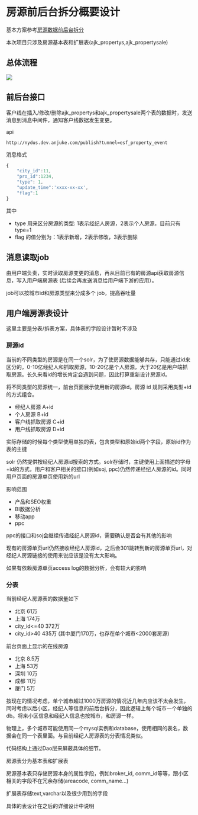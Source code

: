 # 房源前后台拆分概要设计

基本方案参考[房源数据前后台拆分](http://git.corp.anjuke.com/_sketch/sketch/issues/34)

本次项目只涉及房源基本表和扩展表(ajk\_propertys,ajk\_propertysale)


## 总体流程

![](http://pic1.ajkimg.com/display/xinfang/76454de152e3646623a36af45a982690/1024x800n.jpg)

## 前后台接口

客户线在插入/修改/删除ajk\_propertys和ajk\_propertysale两个表的数据时，发送消息到消息中间件，通知客户线数据发生变更。

api

```
http://nydus.dev.anjuke.com/publish?tunnel=esf_property_event
```

消息格式

```javascript
{
    "city_id":11,
    "pro_id":1234,
    "type": 1,
    "update_time":'xxxx-xx-xx',
    "flag":1
}
```

其中 

* type 用来区分房源的类型: 1表示经纪人房源，2表示个人房源，目前只有type=1
* flag 的值分别为：1表示新增，2表示修改，3表示删除

## 消息读取job

由用户端负责，实时读取房源变更的消息，再从目前已有的房源api获取房源信息，写入用户端房源表 (后续会再发送消息给用户端下游的应用）。

job可以按城市id和房源类型来分成多个 job，提高吞吐量

## 用户端房源表设计

这里主要是分表/拆表方案，具体表的字段设计暂时不涉及

### 房源id

当前的不同类型的房源是在同一个solr，为了使房源数据能够共存，只能通过id来区分的，0-10亿经纪人和抓取房源，10-20亿是个人房源，大于20亿是用户端抓取房源。长久来看id的增长肯定会遇到问题，因此打算重新设计房源id。

将不同类型的房源统一，前台页面展示使用新的房源id。房源 id 规则采用类型+id的方式组合。

* 经纪人房源     A+id
* 个人房源       B+id
* 客户线抓取房源  C+id
* 用户线抓取房源  D+id

实际存储的时候每个类型使用单独的表，包含类型和原始id两个字段，原始id作为表的主键

solr 仍然提供按经纪人房源id搜索的方式。solr存储时，主键使用上面描述的字母+id的方式，用户和客户相关的接口(例如soj, ppc)仍然传递经纪人房源的id。同时用户页面的房源单页使用新的url

影响范围
* 产品和SEO权重
* BI数据分析
* 移动app
* ppc

ppc的接口和soj会继续传递经纪人房源id，需要确认是否会有其他的影响

现有的房源单页url仍然接收经纪人房源id，之后会301跳转到新的房源单页url，对经纪人房源链接的使用来说应该是没有太大影响。

如果有依赖房源单页access log的数据分析，会有较大的影响


### 分表

当前经纪人房源表的数据量如下

* 北京 61万
* 上海 174万
* city_id<=40  372万
* city_id>40   435万 (其中厦门170万，也存在单个城市<2000套房源)

前台页面上显示的在线房源

* 北京 8.5万
* 上海 53万
* 深圳 10万
* 成都 11万
* 厦门 5万

按现在的情况考虑，单个城市超过1000万房源的情况近几年内应该不太会发生，同时考虑以后小区，经纪人等信息的前后台拆分，因此逻辑上每个城市一个单独的db。将来小区信息和经纪人信息也按城市，和房源一样。

物理上，多个城市可能使用同一个mysql实例和database，使用相同的表名，数据会在同一个表里面。与目前经纪人房源表的分表情况类似。

代码结构上通过Dao层来屏蔽具体的细节。

房源表分为基本表和扩展表

房源基本表只存储房源本身的属性字段，例如broker\_id, comm\_id等等，跟小区相关的字段不在冗余存储(areacode, comm\_name...)

扩展表存储text,varchar以及很少用到的字段

具体的表设计在之后的详细设计中说明

